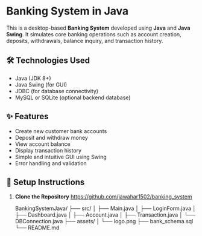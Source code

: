 # Banking System in Java

This is a desktop-based **Banking System** developed using **Java** and **Java Swing**. It simulates core banking operations such as account creation, deposits, withdrawals, balance inquiry, and transaction history.

## 🛠️ Technologies Used

- Java (JDK 8+)
- Java Swing (for GUI)
- JDBC (for database connectivity)
- MySQL or SQLite (optional backend database)

## ✨ Features

- Create new customer bank accounts
- Deposit and withdraw money
- View account balance
- Display transaction history
- Simple and intuitive GUI using Swing
- Error handling and validation

## 🔧 Setup Instructions

1. **Clone the Repository**
   https://github.com/jawahar1502/banking_system


   BankingSystemJava/
├── src/
│   ├── Main.java
│   ├── LoginForm.java
│   ├── Dashboard.java
│   ├── Account.java
│   ├── Transaction.java
│   └── DBConnection.java
├── assets/
│   └── logo.png
├── bank_schema.sql
└── README.md

